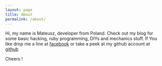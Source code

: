 ```yaml
---
layout: page
title: About
permalink: /about/
---
```


Hi, my name is Mateusz, developer from Poland. Check out my blog for some 
basic hacking, ruby programming, DIYs and mechanics stuff.
If You like drop me a line at [facebook](http://facebook.com/biscoitinho)
or take a peek at my github account at [github](http://github.com/biscoitinho)

Cheers !
